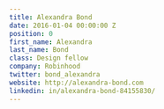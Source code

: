 ```yaml
---
title: Alexandra Bond
date: 2016-01-04 00:00:00 Z
position: 0
first_name: Alexandra
last_name: Bond
class: Design fellow
company: Robinhood
twitter: bond_alexandra
website: http://alexandra-bond.com
linkedin: in/alexandra-bond-84155830/
---
```


